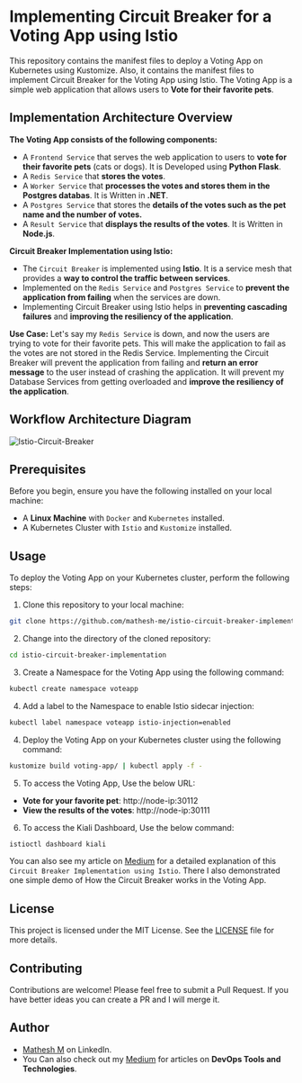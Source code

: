 # Implementing Circuit Breaker for a Voting App using Istio 

This repository contains the manifest files to deploy a Voting App on Kubernetes using Kustomize. Also, it contains the manifest files to implement Circuit Breaker for the Voting App using Istio. The Voting App is a simple web application that allows users to **Vote for their favorite pets**. 

## Implementation Architecture Overview

**The Voting App consists of the following components:**

- A `Frontend Service` that serves the web application to users to **vote for their favorite pets** (cats or dogs). It is Developed using **Python Flask**.
- A `Redis Service` that **stores the votes**.
- A `Worker Service` that **processes the votes and stores them in the Postgres databas**. It is Written in **.NET**.
- A `Postgres Service` that stores the **details of the votes such as the pet name and the number of votes.**
- A `Result Service` that **displays the results of the votes**. It is Written in **Node.js**.

**Circuit Breaker Implementation using Istio:**

- The `Circuit Breaker` is implemented using **Istio**. It is a service mesh that provides a **way to control the traffic between services**.
- Implemented on the `Redis Service` and `Postgres Service` to **prevent the application from failing** when the services are down.
- Implementing Circuit Breaker using Istio helps in **preventing cascading failures** and **improving the resiliency of the application**.

**Use Case:** Let's say my `Redis Service` is down, and now the users are trying to vote for their favorite pets. This will make the application to fail as the votes are not stored in the Redis Service. Implementing the Circuit Breaker will prevent the application from failing and **return an error message** to the user instead of crashing the application. It will prevent my Database Services from getting overloaded and **improve the resiliency of the application**.

## Workflow Architecture Diagram

![Istio-Circuit-Breaker](https://github.com/mathesh-me/istio-circuit-breaker-implementation/assets/144098846/3fdc4307-7bd0-46ed-886e-5028e178fb6f)

## Prerequisites

Before you begin, ensure you have the following installed on your local machine:

- A **Linux Machine** with `Docker` and `Kubernetes` installed.
- A Kubernetes Cluster with `Istio` and `Kustomize` installed.

## Usage

To deploy the Voting App on your Kubernetes cluster, perform the following steps:

1. Clone this repository to your local machine:
```bash
git clone https://github.com/mathesh-me/istio-circuit-breaker-implementation
```
2. Change into the directory of the cloned repository:
```bash
cd istio-circuit-breaker-implementation
```
3. Create a Namespace for the Voting App using the following command:
```bash
kubectl create namespace voteapp
```
4. Add a label to the Namespace to enable Istio sidecar injection:
```bash
kubectl label namespace voteapp istio-injection=enabled
```
4. Deploy the Voting App on your Kubernetes cluster using the following command:
```bash
kustomize build voting-app/ | kubectl apply -f -
```
5. To access the Voting App, Use the below URL:
- **Vote for your favorite pet**: http://node-ip:30112
- **View the results of the votes**: http://node-ip:30111

6. To access the Kiali Dashboard, Use the below command:
```bash
istioctl dashboard kiali
```

You can also see my article on [Medium](https://medium.com/towards-aws/boosting-microservice-reliability-implementin-circuit-breakers-with-istio-026ebe39b273) for a detailed explanation of this `Circuit Breaker Implementation using Istio`. There I also demonstrated one simple demo of How the Circuit Breaker works in the Voting App.

## License

This project is licensed under the MIT License. See the [LICENSE](LICENSE) file for more details.

## Contributing

Contributions are welcome! Please feel free to submit a Pull Request. If you have better ideas you can create a PR and I will merge it.

## Author

- [Mathesh M](https://www.linkedin.com/in/mathesh-me/) on LinkedIn.
- You Can also check out my [Medium](https://medium.com/@mathesh-me) for articles on **DevOps Tools and Technologies**.️
